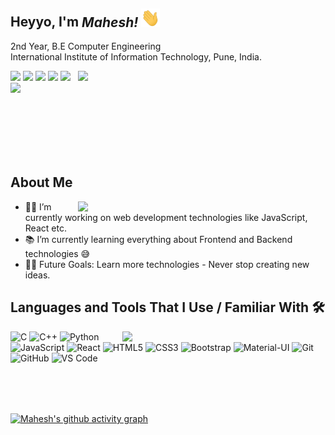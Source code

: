 ## Heyyo, I'm *Mahesh!  <img src="https://raw.githubusercontent.com/777ahesh/777ahesh/main/wave.gif" width="30px">*                                                                   
2nd Year, B.E Computer Engineering                                                    
International Institute of Information Technology, Pune, India.  

<a href="https://github.com/777ahesh/github-readme-stats" title="Go to Source">
      <img align="right" width=396 src="https://github-readme-streak-stats.herokuapp.com/?user=777ahesh&theme=dark"/>
 </a>

<a href="#"><img src="https://komarev.com/ghpvc/?username=777ahesh&label=PROFILE+VIEWS&style=flat-plastic&color=brightgreen"/></a> 
<a href="https://www.linkedin.com/in/777ahesh/"><img src="https://img.shields.io/badge/LinkedIn-0077B5?style=for-the-badge&logo=linkedin&logoColor=white&style=flat-square"/></a>
<a href="https://dev.to/777ahesh"><img src="https://img.shields.io/badge/dev.to-0A0A0A?style=for-the-badge&logo=devdotto&logoColor=white&style=flat-square"/></a>
<a href="https://www.codechef.com/users/mahesh7779/"><img src="https://img.shields.io/badge/Codechef-%23B92B27.svg?&style=for-the-badge&logo=Codechef&logoColor=white&style=flat-square"/></a>
<a href="https://www.hackerrank.com/gaikwadmahesh771/"><img src="https://img.shields.io/badge/-Hackerrank-2EC866?style=for-the-badge&logo=HackerRank&logoColor=white&style=flat-square"/></a>
<a href="https://leetcode.com/777ahesh/"><img src="https://img.shields.io/badge/-LeetCode-FFA116?style=for-the-badge&logo=LeetCode&logoColor=white&style=flat-square"/></a>

<br/><br/><br/><br/><br/>


## About Me

 <a href="https://github.com/777ahesh/github-readme-stats" title="Go to Source">
      <img align="right" width=396 src="https://github-readme-stats.vercel.app/api?username=777ahesh&hide=stars,issues&show_icons=true&theme=react&border_color=61dafb&include_all_commits=true"/>
 </a>

- 👨‍💻 I’m currently working on web development technologies like JavaScript, React etc.
- 📚 I’m currently learning everything about Frontend and Backend technologies 😅
- 💪🏼 Future Goals: Learn more technologies - Never stop creating new ideas.

## Languages and Tools That I Use / Familiar With 🛠 
<div align=right>
    <a href="https://github.com/777ahesh/github-readme-stats">
      <img width=325 align="right" src="https://github-readme-stats.vercel.app/api/top-langs/?username=777ahesh&langs_count=20&theme=highcontrast&layout=compact&custom_title=Most used languages on GitHub" />
    </a>
</div>

![C](http://img.shields.io/badge/-C-A8B9CC?style=flat-square&logo=c&logoColor=ffffff&style=flat-square)
![C++](http://img.shields.io/badge/-C%2B%2B-00599C?style=flat-square&logo=c&logoColor=ffffff&style=flat-square)
![Python](http://img.shields.io/badge/-Python-3776AB?style=flat-square&logo=python&logoColor=ffffff&style=flat-square)
![JavaScript](https://img.shields.io/badge/JavaScript-yellow?style=flat-square&logo=javascript&logoColor=white&style=flat-square)
![React](https://img.shields.io/badge/-React-61DAFB?style=flat-square&logo=react&logoColor=ffffff&style=flat-square)
![HTML5](https://img.shields.io/badge/HTML5-chocolate?style=flat-square&logo=html5&logoColor=white&style=flat-square)
![CSS3](https://img.shields.io/badge/-CSS3-%231572B6?style=flat-square&logo=css3&style=flat-square)
![Bootstrap](https://img.shields.io/badge/-Bootstrap-563D7C?style=flat-square&logo=Bootstrap&logoColor=ffffff&style=flat-square)
![Material-UI](https://img.shields.io/badge/-Material%E2%80%93UI-0081CB?style=flat-square&logo=material-ui&style=flat-square)
![Git](https://img.shields.io/badge/-Git-%23F05032?style=flat-square&logo=git&logoColor=%23ffffff&style=flat-square)
![GitHub](https://img.shields.io/badge/-GitHub-181717?style=flat-square&logo=github&style=flat-square)
![VS Code](http://img.shields.io/badge/-VS%20Code-007ACC?style=flat-square&logo=visual-studio-code&logoColor=ffffff&style=flat-square)
<br/>
<br/>
<br/>
<br/>
## 

[![Mahesh's github activity graph](https://activity-graph.herokuapp.com/graph?username=777ahesh&theme=dracula)](https://github.com/777ahesh/github-readme-activity-graph)

